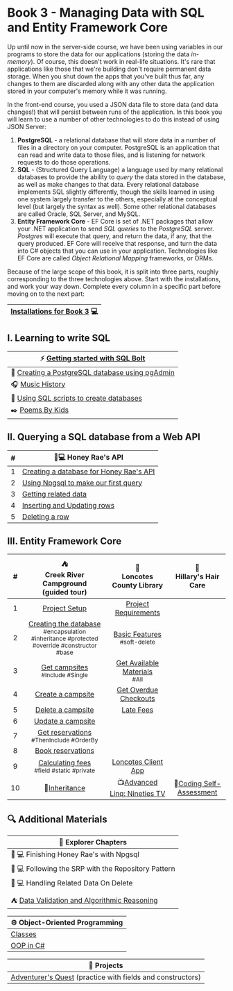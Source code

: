 # Book 3 - Managing Data with SQL and Entity Framework Core
Up until now in the server-side course, we have been using variables in our programs to store the data for our applications (storing the data _in-memory_). Of course, this doesn't work in real-life situations. It's rare that applications like those that we're building don't require permanent data storage. When you shut down the apps that you've built thus far, any changes to them are discarded along with any other data the application stored in your computer's memory while it was running. 

In the front-end course, you used a JSON data file to store data (and data changes!) that will persist between runs of the application. In this book you will learn to use a number of other technologies to do this instead of using JSON Server:
1. **PostgreSQL** - a relational database that will store data in a number of files in a directory on your computer.  PostgreSQL is an application that can read and write data to those files, and is listening for network requests to do those operations. 
1. **SQL** - (Structured Query Language) a language used by many relational databases to provide the ability to _query_ the data stored in the database, as well as make changes to that data. Every relational database implements SQL slightly differently, though the skills learned in using one system largely transfer to the others, especially at the conceptual level (but largely the syntax as well). Some other relational databases are called Oracle, SQL Server, and MySQL.
1. **Entity Framework Core** - EF Core is set of .NET packages that allow your .NET application to send _SQL queries_ to the _PostgreSQL_ server. _Postgres_ will execute that query, and return the data, if any, that the query produced. EF Core will receive that response, and turn the data into C# objects that you can use in your application. Technologies like EF Core are called _Object Relational Mapping_ frameworks, or ORMs. 

Because of the large scope of this book, it is split into three parts, roughly corresponding to the three technologies above. Start with the installations, and work your way down. Complete every column in a specific part before moving on to the next part:

|[Installations for Book 3](./chapters/book-3-installs.md) :computer: |
|--|

## I. Learning to write SQL

|:zap: [Getting started with SQL Bolt](https://sqlbolt.com/)|
|-|
|:elephant: [Creating a PostgreSQL database using pgAdmin](./chapters/music-history-setup.md)|
|:headphones: [Music History](./chapters/music-history-practice.md) |
|:page_with_curl: [Using SQL scripts to create databases](./chapters/poki-setup.md)|
|:black_nib: [Poems By Kids](./chapters/poki-practice.md)|

## II. Querying a SQL database from a Web API
| # |🍯💻 Honey Rae's API|
|-|-|
|1| [Creating a database for Honey Rae's API](./chapters/honey-rae-database.md) |
|2| [Using Npgsql to make our first query](./chapters/honey-res-npgsql.md) |
|3| [Getting related data](./chapters/honey-raes-related-data.md) |
|4| [Inserting and Updating rows](./chapters/honey-raes-create.md) |
|5| [Deleting a row](./chapters/honey-raes-delete.md) |
## III. Entity Framework Core
|#|:tent: <br> Creek River Campground <br> (guided tour) | :book: <br> Loncotes County Library | :haircut: <br> Hillary's Hair Care |
|:-:|:-:|:-:|:-:|
|1| [Project Setup](./chapters/creek-river-setup.md) |[Project Requirements](./chapters/loncotes-setup.md)||
|2| [Creating the database](./chapters/creek-river-db-context.md) <br><sub style="font-size: 0.85rem;">#encapsulation #inheritance #protected #override #constructor #base</sub>|[Basic Features](./chapters/loncotes-basic-features.md)<br><sub style="font-size: 0.85rem;">#soft-delete</sub>||
|3| [Get campsites](./chapters/creek-river-get-campsites.md) <br><sub style="font-size: 0.85rem;">#Include #Single</sub>|[Get Available Materials](./chapters/loncotes-get-available-materials.md)<br><sub style="font-size: 0.85rem;">#All</sub>||
|4| [Create a campsite](./chapters/creek-river-create-campsite.md) |[Get Overdue Checkouts](./chapters/loncontes-overdue-checkouts.md)||
|5| [Delete a campsite](./chapters/creek-river-delete-campsite.md) |[Late Fees](./chapters/loncontes-calculate-fees.md)||
|6| [Update a campsite](./chapters/creek-river-campsite-update.md) |||
|7| [Get reservations](./chapters/creek-river-get-reservations.md) <br><sub style="font-size: 0.85rem;">#ThenInclude #OrderBy </sub>|||
|8| [Book reservations](./chapters/creek-river-book-reservation.md) |||
|9| [Calculating fees](./chapters/creek-river-calculated.md) <br><sub style="font-size: 0.85rem;">#field #static #private</sub>|[Loncotes Client App](./chapters/loncotes-client.md)||
|10|:car:[Inheritance](https://github.com/nashville-software-school/bangazon-inc/blob/server-side-curriculum/book-1-orientation/chapters/INHERITANCE_INTRO.md)|:tv:[Advanced Linq: Nineties TV](https://github.com/nashville-software-school/bangazon-inc/blob/server-side-curriculum/book-1-orientation/chapters/LINQ_INTRO.md)|:convenience_store:[Coding Self-Assessment](./chapters/book-3-coding-assessment.md)|

## 🔍 Additional Materials
|:compass: Explorer Chapters|
|-|
|🍯 💻 Finishing Honey Rae's with Npgsql |
|🍯 💻 Following the SRP with the Repository Pattern |
|🍯 💻 Handling Related Data On Delete |
|:tent: [Data Validation and Algorithmic Reasoning](./chapters/creek-river-reservation-validation.md) |


|:gear: Object-Oriented Programming |
|-|
| [Classes](https://learn.microsoft.com/en-us/dotnet/csharp/fundamentals/tutorials/classes) |
|[OOP in C#](https://learn.microsoft.com/en-us/dotnet/csharp/fundamentals/tutorials/oop) |

|:test_tube: Projects|
|-|
|[Adventurer's Quest](https://github.com/nashville-software-school/bangazon-inc/blob/server-side-curriculum/book-1-orientation/chapters/QUEST.md) (practice with fields and constructors)|
